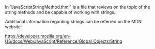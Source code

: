 In "JavaScriptStringMethod.thml" is a file that reviews on the topic of the string methods and be capable of working with strings.

Additional information regarding strings can be referred on the MDN website:

https://developer.mozilla.org/en-US/docs/Web/JavaScript/Reference/Global_Objects/String